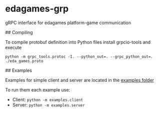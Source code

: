 # edagames-grp

gRPC interface for edagames platform-game communication

## Compiling

To compile protobuf definition into Python files install grpcio-tools and execute

`python -m grpc_tools.protoc -I. --python_out=. --grpc_python_out=. ./eda_games.proto`

## Examples

Examples for simple client and server are located in the [examples folder](examples)

To run them each example use:
- Client: `python -m examples.client`
- Server: `python -m examples.server`
